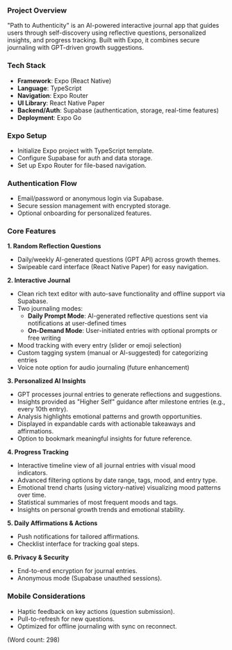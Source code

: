 ### Project Overview  
"Path to Authenticity" is an AI-powered interactive journal app that guides users through self-discovery using reflective questions, personalized insights, and progress tracking. Built with Expo, it combines secure journaling with GPT-driven growth suggestions.  

### Tech Stack  
- **Framework**: Expo (React Native)  
- **Language**: TypeScript  
- **Navigation**: Expo Router  
- **UI Library**: React Native Paper  
- **Backend/Auth**: Supabase (authentication, storage, real-time features)  
- **Deployment**: Expo Go  

### Expo Setup  
- Initialize Expo project with TypeScript template.  
- Configure Supabase for auth and data storage.  
- Set up Expo Router for file-based navigation.  

### Authentication Flow  
- Email/password or anonymous login via Supabase.  
- Secure session management with encrypted storage.  
- Optional onboarding for personalized features.  

### Core Features  

**1. Random Reflection Questions**  
- Daily/weekly AI-generated questions (GPT API) across growth themes.  
- Swipeable card interface (React Native Paper) for easy navigation.  

**2. Interactive Journal**  
- Clean rich text editor with auto-save functionality and offline support via Supabase.
- Two journaling modes:
  - **Daily Prompt Mode**: AI-generated reflective questions sent via notifications at user-defined times
  - **On-Demand Mode**: User-initiated entries with optional prompts or free writing
- Mood tracking with every entry (slider or emoji selection)
- Custom tagging system (manual or AI-suggested) for categorizing entries
- Voice note option for audio journaling (future enhancement)


**3. Personalized AI Insights**  
- GPT processes journal entries to generate reflections and suggestions.
- Insights provided as "Higher Self" guidance after milestone entries (e.g., every 10th entry).
- Analysis highlights emotional patterns and growth opportunities.
- Displayed in expandable cards with actionable takeaways and affirmations.
- Option to bookmark meaningful insights for future reference.


**4. Progress Tracking**  
- Interactive timeline view of all journal entries with visual mood indicators.
- Advanced filtering options by date range, tags, mood, and entry type.
- Emotional trend charts (using victory-native) visualizing mood patterns over time.
- Statistical summaries of most frequent moods and tags.
- Insights on personal growth trends and emotional stability.


**5. Daily Affirmations & Actions**  
- Push notifications for tailored affirmations.  
- Checklist interface for tracking goal steps.  

**6. Privacy & Security**  
- End-to-end encryption for journal entries.  
- Anonymous mode (Supabase unauthed sessions).  

### Mobile Considerations  
- Haptic feedback on key actions (question submission).  
- Pull-to-refresh for new questions.  
- Optimized for offline journaling with sync on reconnect.  

(Word count: 298)